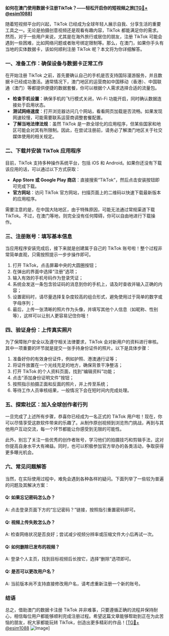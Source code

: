**如何在澳门使用数据卡注册TikTok？——轻松开启你的短视频之旅[[TG💪+ @esim1088](https://t.me/s/esim1088)]**

随着短视频平台的兴起，TikTok 已经成为全球年轻人展示自我、分享生活的重要工具之一。无论是拍摄创意视频还是观看有趣内容，TikTok 都能满足你的需求。然而，对于一些用户来说，尤其是在海外旅行或居住的朋友，注册 TikTok 可能会遇到一些困难，比如网络问题或者账号绑定限制等。那么，在澳门，如果你手头有当地的实体数据卡，该如何顺利注册 TikTok 呢？本文将为你详细解答。

### 一、准备工作：确保设备与数据卡正常工作

在开始注册 TikTok 之前，首先要确认自己的手机是否支持国际漫游服务，并且数据卡已经成功激活。通常情况下，澳门地区的运营商如中国移动（香港）、中国联通（澳门）等都提供便捷的数据套餐，你可以根据个人需求选择合适的流量包。

- **检查手机设置**：确保手机的飞行模式关闭，Wi-Fi 功能开启，同时确认数据连接处于启用状态。
- **测试网络速度**：打开浏览器访问几个网站，看看网页加载是否流畅。如果发现网速较慢，可能需要联系运营商调整套餐配置。
- **了解当地法律法规**：虽然 TikTok 是一款全球化的应用程序，但某些国家和地区可能会对其有所限制。因此，在尝试注册前，请务必了解澳门地区关于社交媒体使用的相关规定。

### 二、下载并安装 TikTok 应用程序

目前，TikTok 支持多种操作系统平台，包括 iOS 和 Android。如果你还没有下载该应用的话，可以通过以下方式获取：

- **App Store 或 Google Play 商店**：直接搜索“TikTok”，然后点击安装按钮即可完成下载。
- **官方网站**：访问 TikTok 官方网站，扫描页面上的二维码以快速下载最新版本的应用程序。

需要注意的是，在中国大陆地区，由于特殊原因，可能无法通过常规渠道下载 TikTok。不过，在澳门等地，则完全没有任何障碍，你可以自由地进行下载操作。

### 三、注册账号：填写基本信息

当应用程序安装完成后，接下来就是创建属于自己的 TikTok 账号啦！整个过程非常简单直观，只需按照提示一步步操作即可。

1. 打开 TikTok，点击屏幕中央的大圆圈按钮；
2. 在弹出的界面中选择“注册”选项；
3. 输入有效的手机号码作为登录凭证；
4. 系统会发送一条包含验证码的消息到你的手机上，请及时查收并输入正确的内容；
5. 设置密码时，请尽量选择复杂度较高的组合形式，避免使用过于简单的数字或字母序列；
6. 最后，上传一张清晰的照片作为头像，并填写其他个人信息（如昵称、性别等），这样可以让别人更容易记住你哦！

### 四、验证身份：上传真实照片

为了保障账户安全以及遵守相关法律要求，TikTok 会对新用户的资料进行审核。其中一项重要的环节就是提交一张手持身份证件的照片。以下是具体步骤：

1. 准备好你的有效身份证件，例如护照、港澳通行证等；
2. 将证件放置在一个光线充足的地方，确保背景干净整洁；
3. 打开 TikTok 的个人资料页面，找到“编辑资料”功能；
4. 点击“添加身份证明文件”按钮；
5. 按照指示拍摄正面和反面的照片，并上传至系统；
6. 等待工作人员审核结果，一般情况下会在短时间内完成处理。

### 五、探索社区：加入全球创作者行列

一旦完成了上述所有步骤，恭喜你已经成为一名正式的 TikTok 用户啦！现在，你可以尽情享受这款软件带来的乐趣了。从制作原创视频到浏览热门挑战，再到与其他用户互动交流，每一个环节都能让你感受到无限的可能性。

此外，别忘了关注一些优秀的创作者账号，学习他们的拍摄技巧和剪辑手法，这对你提高自身水平大有裨益。同时，也可以积极参加官方举办的各类活动，争取获得更多曝光机会。

### 六、常见问题解答

当然，在实际使用过程中，难免会遇到各种各样的疑问。下面列举了一些较为普遍的问题及其解决方案：

#### Q: 如果忘记密码怎么办？
A: 点击登录页面下方的“忘记密码？”链接，按照指引重置密码即可。

#### Q: 视频上传失败怎么办？
A: 检查网络状况是否良好；尝试减少视频分辨率或压缩文件大小后再试一次。

#### Q: 如何删除已发布的视频？
A: 登录个人主页，找到目标视频后长按它，选择“删除”选项即可。

#### Q: 是否可以更改用户名？
A: 当前版本尚不支持直接修改用户名，请考虑重新注册一个新的账号。

### 结语

总之，借助澳门的数据卡注册 TikTok 并非难事，只要遵循正确的流程并保持耐心，相信每位用户都能够顺利完成注册过程。希望这篇文章能够帮助到正在为此苦恼的朋友，祝大家都能玩转 TikTok，创造出更多精彩的作品！[[TG💪+ @esim1088](https://t.me/s/esim1088) ![Image](https://i.postimg.cc/4NQfJmqS/Snipaste-2025-05-13-00-14-12.png)]